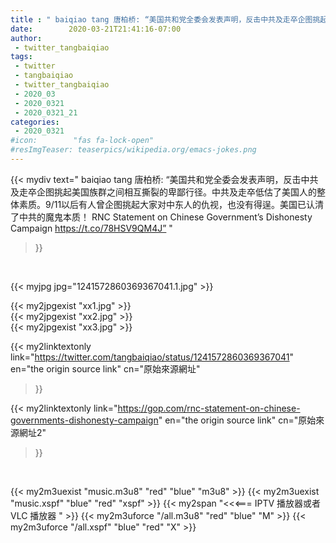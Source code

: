 ```yaml
---
title : " baiqiao tang 唐柏桥: “美国共和党全委会发表声明，反击中共及走卒企图挑起美国族群之间相互撕裂的卑鄙行径。中共及走卒低估了美国人的整体素质。9/11以后有人曾企图挑起大家对中东人的仇视，也没有得逞。美国已认清了中共的魔鬼本质！&#10;&#10;RNC Statement on Chinese Government’s Dishonesty Campaign https://t.co/78HSV9QM4J”  "
date:        2020-03-21T21:41:16-07:00
author:
 - twitter_tangbaiqiao
tags:
 - twitter
 - tangbaiqiao
 - twitter_tangbaiqiao
 - 2020_03
 - 2020_0321
 - 2020_0321_21
categories:
 - 2020_0321
#icon:        "fas fa-lock-open"
#resImgTeaser: teaserpics/wikipedia.org/emacs-jokes.png
---
```


{{< mydiv text=" baiqiao tang 唐柏桥: “美国共和党全委会发表声明，反击中共及走卒企图挑起美国族群之间相互撕裂的卑鄙行径。中共及走卒低估了美国人的整体素质。9/11以后有人曾企图挑起大家对中东人的仇视，也没有得逞。美国已认清了中共的魔鬼本质！&#10;&#10;RNC Statement on Chinese Government’s Dishonesty Campaign https://t.co/78HSV9QM4J”  "
>}}
<br>


 {{< myjpg jpg="1241572860369367041.1.jpg" >}}<br> 

{{< my2jpgexist "xx1.jpg" >}}<br>
{{< my2jpgexist "xx2.jpg" >}}<br>
{{< my2jpgexist "xx3.jpg" >}}<br>


{{< my2linktextonly link="https://twitter.com/tangbaiqiao/status/1241572860369367041"
en="the origin source link" cn="原始來源網址"
>}}

{{< my2linktextonly link="https://gop.com/rnc-statement-on-chinese-governments-dishonesty-campaign"
en="the origin source link" cn="原始來源網址2"
>}}

<br>

{{< my2m3uexist "music.m3u8" "red"  "blue" "m3u8" >}} {{< my2m3uexist "music.xspf" "blue" "red"  "xspf" >}} {{< my2span "<<<=== IPTV 播放器或者 VLC 播放器 " >}} {{< my2m3uforce "/all.m3u8" "red"  "blue" "M" >}} {{< my2m3uforce "/all.xspf" "blue" "red"  "X" >}} 
